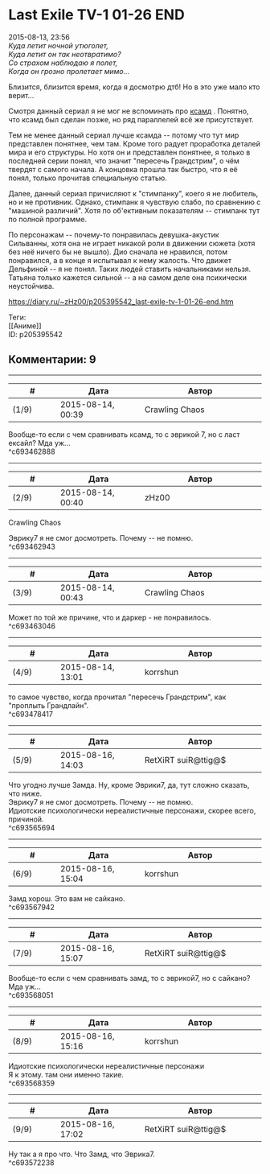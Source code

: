 Last Exile TV-1 01-26 END
=========================

  
2015-08-13, 23:56  
   *Куда летит ночной утюголет,   
 Куда летит он так неотвратимо?   
 Со страхом наблюдаю я полет,   
 Когда он грозно пролетает мимо...*     
   
 Близится, близится время, когда я досмотрю дтб! Но в это уже мало кто верит...   
   
 Смотря данный сериал я не мог не вспоминать про  [ксамд](Bounen%20no%20Xamd%2001-26%20END)  . Понятно, что ксамд был сделан позже, но ряд параллелей всё же присутствует.   
   
 Тем не менее данный сериал лучше ксамда -- потому что тут мир представлен понятнее, чем там. Кроме того радует проработка деталей мира и его структуры. Но хотя он и представлен понятнее, я только в последней серии понял, что значит "пересечь Грандстрим", о чём твердят с самого начала. А концовка прошла так быстро, что я её понял, только прочитав специальную статью.   
   
 Далее, данный сериал причисляют к "стимпанку", коего я не любитель, но и не противник. Однако, стимпанк я чувствую слабо, по сравнению с "машиной различий". Хотя по об'ективным показателям -- стимпанк тут по полной программе.   
   
 По персонажам -- почему-то понравилась девушка-акустик Сильванны, хотя она не играет никакой роли в движении сюжета (хотя без неё ничего бы не вышло). Дио сначала не нравился, потом понравился, а в конце я испытывал к нему жалость. Что движет Дельфиной -- я не понял. Таких людей ставить начальниками нельзя. Татьяна только кажется сильной -- а на самом деле она психически неустойчива.   
  
<https://diary.ru/~zHz00/p205395542_last-exile-tv-1-01-26-end.htm>  
  
Теги:  
[[Аниме]]  
ID: p205395542  


Комментарии: 9
--------------

  


---



|         #         |              Дата              |                     Автор                     |           ID           |
| --- | --- | --- | --- |
| (1/9) | 2015-08-14, 00:39 | Crawling Chaos | c693462888 |

  
 Вообще-то если с чем сравнивать ксамд, то с эврикой 7, но с ласт ексайл? Мда уж...   
 ^c693462888

---



|         #         |              Дата              |                     Автор                     |           ID           |
| --- | --- | --- | --- |
| (2/9) | 2015-08-14, 00:40 | zHz00 | c693462943 |

  
 Crawling Chaos   
   
 Эврику7 я не смог досмотреть. Почему -- не помню.   
 ^c693462943

---



|         #         |              Дата              |                     Автор                     |           ID           |
| --- | --- | --- | --- |
| (3/9) | 2015-08-14, 00:43 | Crawling Chaos | c693463046 |

  
 Может по той же причине, что и даркер - не понравилось.   
 ^c693463046

---



|         #         |              Дата              |                     Автор                     |           ID           |
| --- | --- | --- | --- |
| (4/9) | 2015-08-14, 13:01 | korrshun | c693478417 |

  
 то самое чувство, когда прочитал "пересечь Грандстрим", как "проплыть Грандлайн".   
 ^c693478417

---



|         #         |              Дата              |                     Автор                     |           ID           |
| --- | --- | --- | --- |
| (5/9) | 2015-08-16, 14:03 | RetXiRT suiR@ttig@$ | c693565694 |

  
  Что угодно лучше 3амда. Ну, кроме Эврики7, да, тут сложно сказать, что ниже.   
   Эврику7 я не смог досмотреть. Почему -- не помню.    
 Идиотские психологически нереалистичные персонажи, скорее всего, причиной.    
 ^c693565694

---



|         #         |              Дата              |                     Автор                     |           ID           |
| --- | --- | --- | --- |
| (6/9) | 2015-08-16, 15:04 | korrshun | c693567942 |

  
 Замд хорош. Это вам не сайкано.   
 ^c693567942

---



|         #         |              Дата              |                     Автор                     |           ID           |
| --- | --- | --- | --- |
| (7/9) | 2015-08-16, 15:07 | RetXiRT suiR@ttig@$ | c693568051 |

  
  Вообще-то если с чем сравнивать замд, то с эврикой7, но с сайкано? Мда уж…    
 ^c693568051

---



|         #         |              Дата              |                     Автор                     |           ID           |
| --- | --- | --- | --- |
| (8/9) | 2015-08-16, 15:16 | korrshun | c693568359 |

  
  Идиотские психологически нереалистичные персонажи    
 Я к этому. там они именно такие.   
 ^c693568359

---



|         #         |              Дата              |                     Автор                     |           ID           |
| --- | --- | --- | --- |
| (9/9) | 2015-08-16, 17:02 | RetXiRT suiR@ttig@$ | c693572238 |

  
  Ну так а я про что. Что 3амд, что Эврика7.    
 ^c693572238